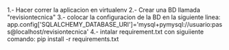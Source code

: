 1.- Hacer correr la aplicacion en virtualenv
2.- Crear una BD llamada "revisiontecnica"
3.- colocar la configuracion de la BD en la siguiente linea:
app.config['SQLALCHEMY_DATABASE_URI']='mysql+pymysql://usuario:pass@localhost/revisiontecnica'
4.- intalar requirement.txt con siguiiente comando: pip install -r requirements.txt
